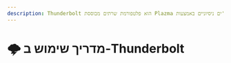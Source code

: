 ```yaml
---
description: Thunderbolt הוא פלטפורמת שרתים מבוססת Plazma שמאפשרת לך להשתמש בפאצ'ים ניסיוניים באמצעות Flavor כדי לנסות באופן ישיר.
---
```


# 🌩️ מדריך שימוש ב-Thunderbolt
